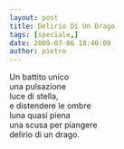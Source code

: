 ```yaml
---
layout: post
title: Delirio Di Un Drago
tags: [speciale,]
date: 2009-07-06 18:40:00
author: pietro
---
```

Un battito unico<br/>una pulsazione<br/>luce di stella,<br/>e distendere le ombre<br/>luna quasi piena<br/>una scusa per piangere<br/>delirio di un drago.
